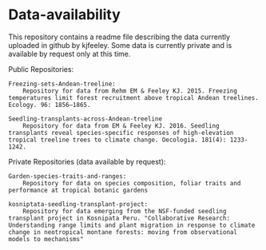 # Data-availability
This repository contains a readme file describing the data currently uploaded in github by kjfeeley.  Some data is currently private and is available by request only at this time.

Public Repositories:

    Freezing-sets-Andean-treeline: 
        Repository for data from Rehm EM & Feeley KJ. 2015. Freezing temperatures limit forest recruitment above tropical Andean treelines. Ecology. 96: 1856–1865.
        
    Seedling-transplants-across-Andean-treeline
        Repository for data from EM & Feeley KJ. 2016. Seedling transplants reveal species-specific responses of high-elevation tropical treeline trees to climate change. Oecologia. 181(4): 1233-1242.



Private Repositories (data available by request):

    Garden-species-traits-and-ranges:
        Repository for data on species composition, foliar traits and performance at tropical botanic gardens

    kosniptata-seedling-transplant-project:
        Repository for data emerging from the NSF-funded seedling transplant project in Kosnipata Peru. "Collaborative Research: Understanding range limits and plant migration in response to climate change in neotropical montane forests: moving from observational models to mechanisms"

